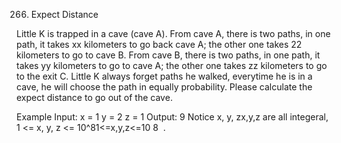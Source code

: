 266. Expect Distance

Little K is trapped in a cave (cave A).
From cave A, there is two paths, in one path, it takes xx kilometers to go back cave A; the other one takes 22 kilometers to go to cave B.
From cave B, there is two paths, in one path, it takes yy kilometers to go to cave A; the other one takes zz kilometers to go to the exit C.
Little K always forget paths he walked, everytime he is in a cave, he will choose the path in equally probability.
Please calculate the expect distance to go out of the cave.

Example
Input:
x = 1
y = 2
z = 1
Output:
9
Notice
x, y, zx,y,z are all integeral, 1 <= x, y, z <= 10^81<=x,y,z<=10
​8
​​ .

